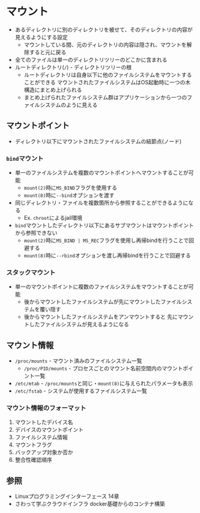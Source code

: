 # マウント
- あるディレクトリに別のディレクトリを被せて、そのディレクトリの内容が見えるようにする設定
  - マウントしている間、元のディレクトリの内容は隠され、マウントを解除すると元に戻る
- 全てのファイルは単一のディレクトリツリーのどこかに含まれる
- ルートディレクトリ(`/`) - ディレクトリツリーの根
  - ルートディレクトリは自身以下に他のファイルシステムをマウントすることができる
    マウントされたファイルシステムはOS起動時に一つの木構造にまとめ上げられる
  - まとめ上げられたファイルシステム群はアプリケーションから一つのファイルシステムのように見える

## マウントポイント
- ディレクトリ以下にマウントされたファイルシステムの結節点(ノード)

### `bind`マウント
- 単一のファイルシステムを複数のマウントポイントへマウントすることが可能
  - `mount(2)`時に`MS_BIND`フラグを使用する
  - `mount(8)`時に`--bind`オプションを渡す
- 同じディレクトリ・ファイルを複数箇所から参照することができるようになる
  - Ex. `chroot`によるjail環境
- `bind`マウントしたディレクトリ以下にあるサブマウントはマウントポイントから参照できない
  - `mount(2)`時に`MS_BIND | MS_REC`フラグを使用し再帰bindを行うことで回避する
  - `mount(8)`時に`--rbind`オプションを渡し再帰bindを行うことで回避する

### スタックマウント
- 単一のマウントポイントに複数のファイルシステムをマウントすることが可能
  - 後からマウントしたファイルシステムが先にマウントしたファイルシステムを覆い隠す
  - 後からマウントしたファイルシステムをアンマウントすると
    先にマウントしたファイルシステムが見えるようになる

## マウント情報
- `/proc/mounts` - マウント済みのファイルシステム一覧
  - `/proc/PID/mounts` - プロセスごとのマウント名前空間内のマウントポイント一覧
- `/etc/mtab` - `/proc/mounts`と同じ・`mount(8)`に与えられたパラメータも表示
- `/etc/fstab` - システムが使用するファイルシステム一覧

### マウント情報のフォーマット
1. マウントしたデバイス名
2. デバイスのマウントポイント
3. ファイルシステム情報
4. マウントフラグ
5. バックアップ対象か否か
6. 整合性確認順序

## 参照
- Linuxプログラミングインターフェース 14章
- さわって学ぶクラウドインフラ docker基礎からのコンテナ構築
